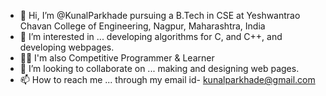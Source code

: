 - 👋 Hi, I’m @KunalParkhade pursuing a B.Tech in CSE at Yeshwantrao Chavan College of Engineering, Nagpur, Maharashtra, India
- 👀 I’m interested in ... developing algorithms for C, and C++, and developing webpages.
- 🧑‍💻 I'm also Competitive Programmer & Learner
- 💞️ I’m looking to collaborate on ... making and designing web pages.
- 📫 How to reach me ... through my email id- kunalparkhade@gmail.com

<!---
KunalParkhade/KunalParkhade is a ✨ special ✨ repository because its `README.md` (this file) appears on your GitHub profile.
You can click the Preview link to take a look at your changes.
--->
